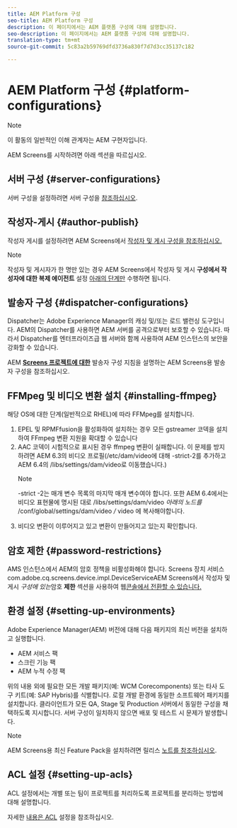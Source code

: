 ```yaml
---
title: AEM Platform 구성
seo-title: AEM Platform 구성
description: 이 페이지에서는 AEM 플랫폼 구성에 대해 설명합니다.
seo-description: 이 페이지에서는 AEM 플랫폼 구성에 대해 설명합니다.
translation-type: tm+mt
source-git-commit: 5c83a2b59769dfd3736a830f7d7d3cc35137c182

---
```


# AEM Platform 구성 {#platform-configurations}

>[!NOTE]
>
>이 활동의 일반적인 이해 관계자는 AEM 구현자입니다.

AEM Screens를 시작하려면 아래 섹션을 따르십시오.

## 서버 구성 {#server-configurations}

서버 구성을 설정하려면 서버 구성을 [참조하십시오](https://helpx.adobe.com/experience-manager/6-5/screens/using/configuring-screens-introduction.html#ServerConfiguration).

## 작성자-게시 {#author-publish}

작성자 게시를 설정하려면 AEM Screens에서 [작성자 및 게시 구성을 참조하십시오.](https://helpx.adobe.com/experience-manager/6-5/screens/using/author-and-publish.html)

>[!NOTE]
>
> 작성자 및 게시자가 한 명만 있는 경우 AEM Screens에서 작성자 및 게시 **구성에서 작성자에 대한 복제 에이전트** 설정 [아래의 단계만](https://helpx.adobe.com/experience-manager/6-5/screens/using/author-and-publish.html) 수행하면 됩니다.

## 발송자 구성 {#dispatcher-configurations}

Dispatcher는 Adobe Experience Manager의 캐싱 및/또는 로드 밸런싱 도구입니다. AEM의 Dispatcher를 사용하면 AEM 서버를 공격으로부터 보호할 수 있습니다. 따라서 Dispatcher를 엔터프라이즈급 웹 서버와 함께 사용하여 AEM 인스턴스의 보안을 강화할 수 있습니다.

AEM **[Screens 프로젝트에 대한](https://helpx.adobe.com/experience-manager/6-5/screens/using/dispatcher-configurations-aem-screens.html)** 발송자 구성 지침을 설명하는 AEM Screens용 발송자 구성을 참조하십시오.

## FFMpeg 및 비디오 변환 설치 {#installing-ffmpeg}

해당 OS에 대한 단계(일반적으로 RHEL)에 따라 FFMpeg를 설치합니다.

1. EPEL 및 RPMFfusion을 활성화하여 설치하는 경우 모든 gstreamer 코덱을 설치하여 FFmpeg 변환 지원을 확대할 수 있습니다
1. AAC 코덱이 시험적으로 표시된 경우 ffmpeg 변환이 실패합니다. 이 문제를 방지하려면 AEM 6.3의 비디오 프로필(/etc/dam/video에 대해 -strict-2를 추가하고 AEM 6.4의 /libs/settings/dam/video로 이동했습니다.)
   >[!NOTE]
   >
   > -strict -2는 매개 변수 목록의 마지막 매개 변수여야 합니다. 또한 AEM 6.4에서는 비디오 표현물에 명시된 대로 /libs/settings/dam/video *아래의 노드를* /conf/global/settings/dam/video */* video [](https://helpx.adobe.com/experience-manager/6-5/screens/using/generating-renditions.html)에 복사해야합니다.
1. 비디오 변환이 이루어지고 있고 변환이 만들어지고 있는지 확인합니다.

## 암호 제한 {#password-restrictions}

AMS 인스턴스에서 AEM의 암호 정책을 비활성화해야 합니다. Screens 장치 서비스 com.adobe.cq.screens.device.impl.DeviceServiceAEM Screens에서 작성자 및 게시 *구성에 있는*&#x200B;암호 **제한** 섹션을 사용하여 웹[콘솔에서 전환할 수 있습니다.](https://helpx.adobe.com/experience-manager/6-5/screens/using/author-and-publish.html)

## 환경 설정 {#setting-up-environments}

Adobe Experience Manager(AEM) 버전에 대해 다음 패키지의 최신 버전을 설치하고 실행합니다.

* AEM 서비스 팩
* 스크린 기능 팩
* AEM 누적 수정 팩

위의 내용 외에 필요한 모든 개발 패키지(예: WCM Corecomponents) 또는 타사 도구 키트(예: SAP Hybris)를 식별합니다.
로컬 개발 환경에 동일한 소프트웨어 패키지를 설치합니다. 클라이언트가 모든 QA, Stage 및 Production 서버에서 동일한 구성을 채택하도록 지시합니다. 서버 구성이 일치하지 않으면 배포 및 테스트 시 문제가 발생합니다.

>[!NOTE]
> AEM Screens용 최신 Feature Pack을 설치하려면 릴리스 [노트를 참조하십시오](https://helpx.adobe.com/experience-manager/6-5/screens/user-guide.html?topic=/experience-manager/6-5/screens/morehelp/release-notes.ug.js).

## ACL 설정 {#setting-up-acls}

ACL 설정에서는 개별 또는 팀이 프로젝트를 처리하도록 프로젝트를 분리하는 방법에 대해 설명합니다.

자세한 [내용은 ACL](https://helpx.adobe.com/experience-manager/6-5/screens/using/setting-up-acls.html) 설정을 참조하십시오.
